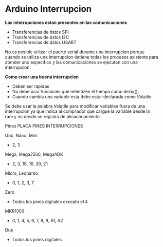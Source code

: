 # Arduino Interrupcion

**Las interrupciones estan presentes en las comunicaciones**

* Transferencias de datos SPI
* Transferencias de datos I2C
* Transferencias de datos USART

No es posible utilizar el puerto serial durante una interrupcion porque cuando se utiliza una interrupcion detiene todas los procesos existente para atender uno especifico y las comunicaciones se ejecutan con una interrupcion.

**Como crear una buena interrupcion**
* Deben ser rapidas
* No debe usar funciones que relentizen el tiempo como delay();
* Cuando cambia una variable esta debe estar declarada como Volatile

Se debe usar la palabra Volatile para modificar variables fuera de una interrupcion ya que indica al compilador que cargue la variable desde la ram y no desde un registro de almacenamiento.



Pines
PLACA	PINES INTERRUPCIONES

Uno, Nano, Mini	
* 2, 3

Mega, Mega2560, MegaADK	
* 2, 3, 18, 19, 20, 21

Micro, Leonardo
* 0, 1, 2, 3, 7

Zero
* Todos los pines digitales excepto el 4

MKR1000
* 0, 1, 4, 5, 6, 7, 8, 9, A1, A2

Due
* Todos los pines digitales
